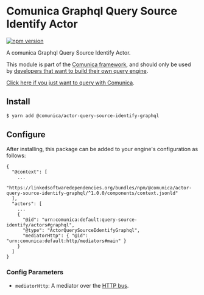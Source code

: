 # Comunica Graphql Query Source Identify Actor

[![npm version](https://badge.fury.io/js/%40comunica%2Factor-query-source-identify-graphql.svg)](https://www.npmjs.com/package/@comunica/actor-query-source-identify-graphql)

A comunica Graphql Query Source Identify Actor.

This module is part of the [Comunica framework](https://github.com/comunica/comunica),
and should only be used by [developers that want to build their own query engine](https://comunica.dev/docs/modify/).

[Click here if you just want to query with Comunica](https://comunica.dev/docs/query/).

## Install

```bash
$ yarn add @comunica/actor-query-source-identify-graphql
```

## Configure

After installing, this package can be added to your engine's configuration as follows:
```text
{
  "@context": [
    ...
    "https://linkedsoftwaredependencies.org/bundles/npm/@comunica/actor-query-source-identify-graphql/^1.0.0/components/context.jsonld"
  ],
  "actors": [
    ...
    {
      "@id": "urn:comunica:default:query-source-identify/actors#graphql",
      "@type": "ActorQuerySourceIdentifyGraphql",
      "mediatorHttp": { "@id": "urn:comunica:default:http/mediators#main" }
    }
  ]
}
```

### Config Parameters

* `mediatorHttp`: A mediator over the [HTTP bus](https://github.com/comunica/comunica/tree/master/packages/bus-http).
